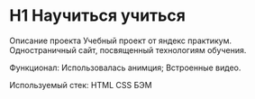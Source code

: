 # H1 Научиться учиться

Описание проекта
Учебный проект от яндекс практикум. Одностраничный сайт, посвященный технологиям обучения. 

Функционал:
Использовалась анимция;
Встроенные видео. 

Используемый стек: 
HTML 
CSS 
БЭМ 

